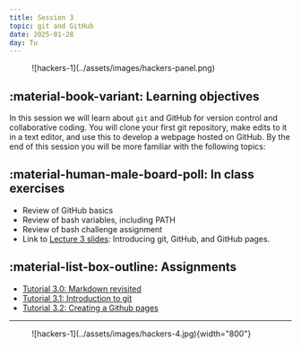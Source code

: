 ```yaml
---
title: Session 3
topic: git and GitHub
date: 2025-01-28
day: Tu
---
```




<figure markdown="span">
  ![hackers-1](../assets/images/hackers-panel.png)
</figure>

## :material-book-variant: Learning objectives
In this session we will learn about `git` and GitHub for version control and 
collaborative coding. You will clone your first git repository, make edits
to it in a text editor, and use this to develop a webpage hosted on GitHub.
By the end of this session you will be more familiar with the following topics:


## :material-human-male-board-poll: In class exercises
- Review of GitHub basics
- Review of bash variables, including PATH
- Review of bash challenge assignment
- Link to [Lecture 3 slides](../../lectures/3.0/): Introducing git, GitHub, and GitHub pages.


## :material-list-box-outline: Assignments
- [Tutorial 3.0: Markdown revisited](../../tutorials/3.0-markdown)
- [Tutorial 3.1: Introduction to git](../../tutorials/3.1-learning-git)
- [Tutorial 3.2: Creating a Github pages](../../tutorials/3.2-github-pages)

---------------------


<figure markdown="span">
  ![hackers-1](../assets/images/hackers-4.jpg){width="800"}
</figure>
